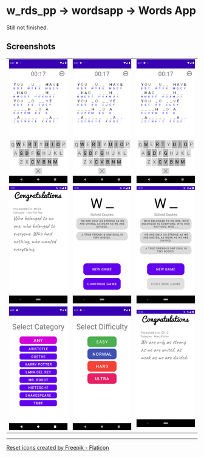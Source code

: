 # w_rds_pp -> wordsapp -> Words App

Still not finished.

## Screenshots
|                                |                                |                                |
|--------------------------------|--------------------------------|--------------------------------|
| <img src="screenshots/b1.png"> | <img src="screenshots/b1.png"> | <img src="screenshots/b1.png"> |
| <img src="screenshots/a3.png"> | <img src="screenshots/a4.png"> | <img src="screenshots/a.png">  |
| <img src="screenshots/c1.png"> | <img src="screenshots/c2.png"> | <img src="screenshots/a6.png"> |

<hr>
<a href="https://www.flaticon.com/free-icons/reset" title="reset icons">Reset icons created by Freepik - Flaticon</a>


